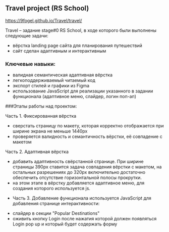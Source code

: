 ## Travel project (RS School)
https://9fogel.github.io/Travel/travel/

Travel – задание stage#0 RS School, в ходе которого были выполнены следующие задачи:
* вёрстка landing page сайта для планирования путешествий
* сайт сделан адаптивным и интерактивным

### Ключевые навыки:
* валидная семантическая адаптивная вёрстка
* легкоподдерживаемый читаемый код
* экспорт стилей и графики из Figma
* использование JavaScript для реализации указанного в задании функционала (адаптивное меню, слайдер, логин поп-ап)

###Этапы работы над проектом:

Часть 1. Фиксированная вёрстка
- сверстать страницу по макету, которая корректно отображается при ширине экрана не меньше 1440рх
- проверяется валидность и семантичность вёрстки, её совпадение с макетом

Часть 2. Адаптивная вёрстка
- добавить адаптивность свёрстанной странице. При ширине страницы 390px ставится задача совпадения вёрстки с макетом, на остальных разрешениях до 320рх включительно достаточно обеспечить отсутствие горизонтальной полосы прокрутки.
- на этом этапе в вёрстку добавляется адаптивное меню, для создания которого используется js.

* Часть 3. Добавление функционала
используется JavaScript для добавления странице интерактивности:
- слайдер в секции "Popular Destinations"
- оживить кнопку Login после нажатия которой должен появляться Login pop up и который будет содержать форму